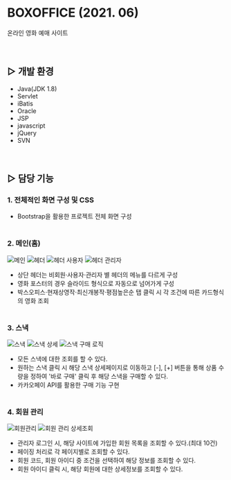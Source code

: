 # BOXOFFICE (2021. 06)
온라인 영화 예매 사이트
<br><br><br>

## ▷ 개발 환경
- Java(JDK 1.8)
- Servlet
- iBatis
- Oracle
- JSP
- javascript
- jQuery
- SVN
<br><br><br>

## ▷ 담당 기능
### 1. 전체적인 화면 구성 및 CSS
- Bootstrap을 활용한 프로젝트 전체 화면 구성
<br><br>

### 2. 메인(홈)
![메인](https://user-images.githubusercontent.com/80368534/140639692-3fb3b90f-2c27-43cf-80a3-2cb1464cce39.PNG)
![헤더](https://user-images.githubusercontent.com/80368534/140639728-41a552c3-362c-4f92-af82-b86e768e9c3f.PNG)
![헤더 사용자](https://user-images.githubusercontent.com/80368534/140639729-bccdc9d5-5dba-4d77-906e-387b97d4edf7.PNG)
![헤더 관리자](https://user-images.githubusercontent.com/80368534/140639731-c976b7a0-5498-4627-b497-158ed7dfca5e.PNG)
- 상단 헤더는 비회원·사용자·관리자 별 헤더의 메뉴를 다르게 구성
- 영화 포스터의 경우 슬라이드 형식으로 자동으로 넘어가게 구성
- 박스오피스·현재상영작·최신개봉작·평점높은순 탭 클릭 시 각 조건에 따른 카드형식의 영화 조회
<br><br>

### 3. 스낵
![스낵](https://user-images.githubusercontent.com/80368534/140639818-4b095e7d-bc0a-4bb9-8a5e-96de706517e9.png)
![스낵 상세](https://user-images.githubusercontent.com/80368534/140639824-a8c7bb5e-fc84-4948-9120-de256b8b4667.PNG)
![스낵 구매 로직](https://user-images.githubusercontent.com/80368534/140639812-5445627b-8b95-43bb-9417-2593044bdd4c.png)
- 모든 스낵에 대한 조회를 할 수 있다.
- 원하는 스낵 클릭 시 해당 스낵 상세페이지로 이동하고 [-], [+] 버튼을 통해 상품 수량을 정하여 '바로 구매' 클릭 후 해당 스낵을 구매할 수 있다.
- 카카오페이 API를 활용한 구매 기능 구현
<br><br>

### 4. 회원 관리
![회원관리](https://user-images.githubusercontent.com/80368534/140639847-c98528c8-389e-48bb-99cc-7ad4b341ad59.PNG)
![회원 관리 상세조회](https://user-images.githubusercontent.com/80368534/140639849-bbb6d4c0-c192-4286-a2a9-45cf18ee3e97.PNG)
- 관리자 로그인 시, 해당 사이트에 가입한 회원 목록을 조회할 수 있다.(최대 10건)
- 페이징 처리로 각 페이지별로 조회할 수 있다.
- 회원 코드, 회원 아이디 중 조건을 선택하여 해당 정보를 조회할 수 있다.
- 회원 아이디 클릭 시, 해당 회원에 대한 상세정보를 조회할 수 있다.

